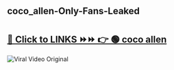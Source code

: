 
 ## coco_allen-Only-Fans-Leaked

# <h2><a href="https://clipsfans.com/coco_allen&ref=git">🔗 Click to LINKS ⏩⏩ 👉 🟢 coco allen </a></h2>

<a href="https://clipsfans.com/coco_allen&ref=git" rel="nofollow" data-target="animated-image.originalLink"><img src="https://i.ibb.co.com/xMMVF88/686577567.gif" alt="Viral Video Original" style="max-width: 100%; display: inline-block;" data-target="animated-image.originalImage"></a>
